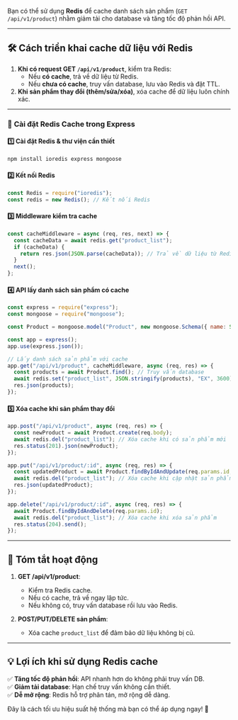 Bạn có thể sử dụng **Redis** để cache danh sách sản phẩm (`GET /api/v1/product`) nhằm giảm tải cho database và tăng tốc độ phản hồi API.

---

## 🛠 **Cách triển khai cache dữ liệu với Redis**

1. **Khi có request GET `/api/v1/product`**, kiểm tra Redis:
   - Nếu **có cache**, trả về dữ liệu từ Redis.
   - Nếu **chưa có cache**, truy vấn database, lưu vào Redis và đặt TTL.
2. **Khi sản phẩm thay đổi (thêm/sửa/xóa)**, xóa cache để dữ liệu luôn chính xác.

---

### 🚀 **Cài đặt Redis Cache trong Express**

#### **1️⃣ Cài đặt Redis & thư viện cần thiết**

```sh
npm install ioredis express mongoose
```

#### **2️⃣ Kết nối Redis**

```js
const Redis = require("ioredis");
const redis = new Redis(); // Kết nối Redis
```

#### **3️⃣ Middleware kiểm tra cache**

```js
const cacheMiddleware = async (req, res, next) => {
  const cacheData = await redis.get("product_list");
  if (cacheData) {
    return res.json(JSON.parse(cacheData)); // Trả về dữ liệu từ Redis
  }
  next();
};
```

#### **4️⃣ API lấy danh sách sản phẩm có cache**

```js
const express = require("express");
const mongoose = require("mongoose");

const Product = mongoose.model("Product", new mongoose.Schema({ name: String, price: Number }));

const app = express();
app.use(express.json());

// Lấy danh sách sản phẩm với cache
app.get("/api/v1/product", cacheMiddleware, async (req, res) => {
  const products = await Product.find(); // Truy vấn database
  await redis.set("product_list", JSON.stringify(products), "EX", 3600); // Cache 1 giờ
  res.json(products);
});
```

#### **5️⃣ Xóa cache khi sản phẩm thay đổi**

```js
app.post("/api/v1/product", async (req, res) => {
  const newProduct = await Product.create(req.body);
  await redis.del("product_list"); // Xóa cache khi có sản phẩm mới
  res.status(201).json(newProduct);
});

app.put("/api/v1/product/:id", async (req, res) => {
  const updatedProduct = await Product.findByIdAndUpdate(req.params.id, req.body, { new: true });
  await redis.del("product_list"); // Xóa cache khi cập nhật sản phẩm
  res.json(updatedProduct);
});

app.delete("/api/v1/product/:id", async (req, res) => {
  await Product.findByIdAndDelete(req.params.id);
  await redis.del("product_list"); // Xóa cache khi xóa sản phẩm
  res.status(204).send();
});
```

---

## 🎯 **Tóm tắt hoạt động**

1. **GET /api/v1/product**:

   - Kiểm tra Redis cache.
   - Nếu có cache, trả về ngay lập tức.
   - Nếu không có, truy vấn database rồi lưu vào Redis.

2. **POST/PUT/DELETE sản phẩm**:
   - Xóa cache `product_list` để đảm bảo dữ liệu không bị cũ.

---

## 💡 **Lợi ích khi sử dụng Redis cache**

✅ **Tăng tốc độ phản hồi**: API nhanh hơn do không phải truy vấn DB.  
✅ **Giảm tải database**: Hạn chế truy vấn không cần thiết.  
✅ **Dễ mở rộng**: Redis hỗ trợ phân tán, mở rộng dễ dàng.

Đây là cách tối ưu hiệu suất hệ thống mà bạn có thể áp dụng ngay! 🚀

